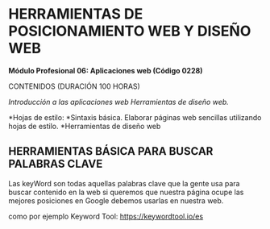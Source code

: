# HERRAMIENTAS DE POSICIONAMIENTO WEB Y DISEÑO WEB

**Módulo Profesional 06: Aplicaciones web (Código 0228)**

CONTENIDOS (DURACIÓN 100 HORAS)

*Introducción a las aplicaciones web Herramientas de diseño web.*


 *Hojas de estilo:
    *Sintaxis básica. Elaborar páginas web sencillas utilizando hojas de estilo.
    *Herramientas de diseño web
  
  ## HERRAMIENTAS BÁSICA PARA BUSCAR PALABRAS CLAVE
  
  Las keyWord son todas aquellas palabras clave que la gente usa para buscar contenido en la web
  si queremos que nuestra página ocupe las mejores posiciones en Google debemos usarlas en nuestra
  web.
  
  como por ejemplo Keyword Tool: https://keywordtool.io/es
  
  
